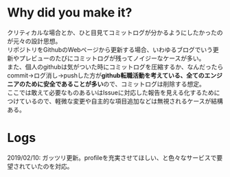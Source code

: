 # Why did you make it?
クリティカルな場合とか、ひと目見てコミットログが分かるようにしたかったのが元々の設計思想。  
リポジトリをGithubのWebページから更新する場合、いわゆるブログでいう更新やプレビューのたびにコミットログが残ってノイジーなケースが多い。  
また、個人のgithubは気がついた時にコミットログを圧縮するか、なんだったらcommit→ログ消し→pushした方が**github転職活動を考えている、全てのエンジニアのために安全であることが多い**ので、コミットログは削除する想定。  
ここでは敢えて必要なものあるいはIssueに対応した報告を見える化するためにつけているので、軽微な変更や自主的な項目追加などは無視されるケースが結構ある。

# Logs
2019/02/10: ガッツリ更新。profileを充実させてほしい、と色々なサービスで要望されていたのを対応。
